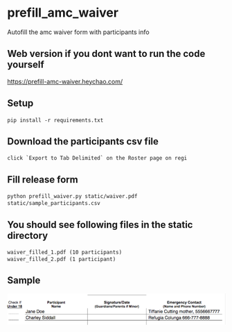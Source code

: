 # prefill_amc_waiver
Autofill the amc waiver form with participants info

## Web version if you dont want to run the code yourself
https://prefill-amc-waiver.heychao.com/

## Setup
```
pip install -r requirements.txt
```
## Download the participants csv file
```
click `Export to Tab Delimited` on the Roster page on regi
```
## Fill release form
```
python prefill_waiver.py static/waiver.pdf static/sample_participants.csv
```

## You should see following files in the static directory
```
waiver_filled_1.pdf (10 participants)
waiver_filled_2.pdf (1 participant)

```
## Sample
![Image of filed release form](static/sample.png)
